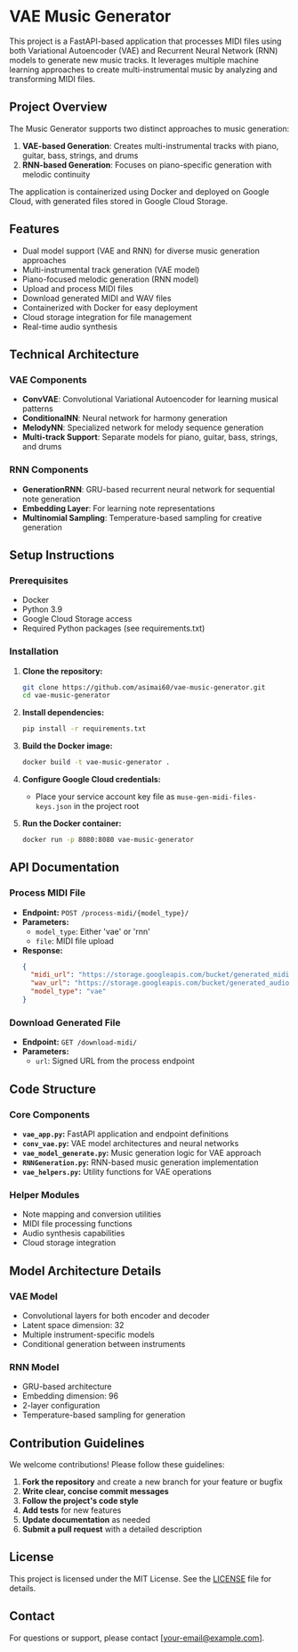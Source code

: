 # VAE Music Generator

This project is a FastAPI-based application that processes MIDI files using both Variational Autoencoder (VAE) and Recurrent Neural Network (RNN) models to generate new music tracks. It leverages multiple machine learning approaches to create multi-instrumental music by analyzing and transforming MIDI files.

## Project Overview

The Music Generator supports two distinct approaches to music generation:
1. **VAE-based Generation**: Creates multi-instrumental tracks with piano, guitar, bass, strings, and drums
2. **RNN-based Generation**: Focuses on piano-specific generation with melodic continuity

The application is containerized using Docker and deployed on Google Cloud, with generated files stored in Google Cloud Storage.

## Features

- Dual model support (VAE and RNN) for diverse music generation approaches
- Multi-instrumental track generation (VAE model)
- Piano-focused melodic generation (RNN model)
- Upload and process MIDI files
- Download generated MIDI and WAV files
- Containerized with Docker for easy deployment
- Cloud storage integration for file management
- Real-time audio synthesis

## Technical Architecture

### VAE Components
- **ConvVAE**: Convolutional Variational Autoencoder for learning musical patterns
- **ConditionalNN**: Neural network for harmony generation
- **MelodyNN**: Specialized network for melody sequence generation
- **Multi-track Support**: Separate models for piano, guitar, bass, strings, and drums

### RNN Components
- **GenerationRNN**: GRU-based recurrent neural network for sequential note generation
- **Embedding Layer**: For learning note representations
- **Multinomial Sampling**: Temperature-based sampling for creative generation

## Setup Instructions

### Prerequisites

- Docker
- Python 3.9
- Google Cloud Storage access
- Required Python packages (see requirements.txt)

### Installation

1. **Clone the repository:**
   ```bash
   git clone https://github.com/asimai60/vae-music-generator.git
   cd vae-music-generator
   ```

2. **Install dependencies:**
   ```bash
   pip install -r requirements.txt
   ```

3. **Build the Docker image:**
   ```bash
   docker build -t vae-music-generator .
   ```

4. **Configure Google Cloud credentials:**
   - Place your service account key file as `muse-gen-midi-files-keys.json` in the project root

5. **Run the Docker container:**
   ```bash
   docker run -p 8080:8080 vae-music-generator
   ```

## API Documentation

### Process MIDI File
- **Endpoint:** `POST /process-midi/{model_type}/`
- **Parameters:**
  - `model_type`: Either 'vae' or 'rnn'
  - `file`: MIDI file upload
- **Response:**
  ```json
  {
    "midi_url": "https://storage.googleapis.com/bucket/generated_midi.mid",
    "wav_url": "https://storage.googleapis.com/bucket/generated_audio.wav",
    "model_type": "vae"
  }
  ```

### Download Generated File
- **Endpoint:** `GET /download-midi/`
- **Parameters:**
  - `url`: Signed URL from the process endpoint

## Code Structure

### Core Components
- **`vae_app.py`:** FastAPI application and endpoint definitions
- **`conv_vae.py`:** VAE model architectures and neural networks
- **`vae_model_generate.py`:** Music generation logic for VAE approach
- **`RNNGeneration.py`:** RNN-based music generation implementation
- **`vae_helpers.py`:** Utility functions for VAE operations

### Helper Modules
- Note mapping and conversion utilities
- MIDI file processing functions
- Audio synthesis capabilities
- Cloud storage integration

## Model Architecture Details

### VAE Model
- Convolutional layers for both encoder and decoder
- Latent space dimension: 32
- Multiple instrument-specific models
- Conditional generation between instruments

### RNN Model
- GRU-based architecture
- Embedding dimension: 96
- 2-layer configuration
- Temperature-based sampling for generation

## Contribution Guidelines

We welcome contributions! Please follow these guidelines:

1. **Fork the repository** and create a new branch for your feature or bugfix
2. **Write clear, concise commit messages**
3. **Follow the project's code style**
4. **Add tests** for new features
5. **Update documentation** as needed
6. **Submit a pull request** with a detailed description

## License

This project is licensed under the MIT License. See the [LICENSE](LICENSE) file for details.

## Contact

For questions or support, please contact [your-email@example.com].
